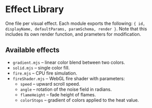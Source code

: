 # Effect Library

One file per visual effect. Each module exports the following:
`{ id, displayName, defaultParams, paramSchema, render }`.
Note that this includes its own render function, and prameters for modification.

## Available effects

- `gradient.mjs` – linear color blend between two colors.
- `solid.mjs` – single color fill.
- `fire.mjs` – CPU fire simulation.
- `fireShader.mjs` – WebGL fire shader with parameters:
  - `speed` – upward scroll speed.
  - `angle` – rotation of the noise field in radians.
  - `flameHeight` – fade height of flames.
  - `colorStops` – gradient of colors applied to the heat value.